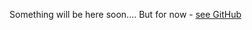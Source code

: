 Something will be here soon.... But for now - <a href="https://github.com/ChrononDB/core">see GitHub</a>
